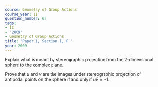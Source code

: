 ```yaml
---
course: Geometry of Group Actions
course_year: II
question_number: 67
tags:
- II
- '2009'
- Geometry of Group Actions
title: 'Paper 1, Section I, F '
year: 2009
---
```




Explain what is meant by stereographic projection from the 2-dimensional sphere to the complex plane.

Prove that $u$ and $v$ are the images under stereographic projection of antipodal points on the sphere if and only if $u \bar{v}=-1$.